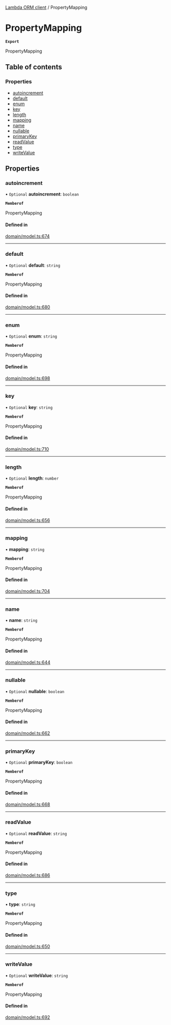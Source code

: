 [Lambda ORM client](../README.md) / PropertyMapping

# PropertyMapping

**`Export`**

PropertyMapping

## Table of contents

### Properties

- [autoincrement](PropertyMapping.md#autoincrement)
- [default](PropertyMapping.md#default)
- [enum](PropertyMapping.md#enum)
- [key](PropertyMapping.md#key)
- [length](PropertyMapping.md#length)
- [mapping](PropertyMapping.md#mapping)
- [name](PropertyMapping.md#name)
- [nullable](PropertyMapping.md#nullable)
- [primaryKey](PropertyMapping.md#primarykey)
- [readValue](PropertyMapping.md#readvalue)
- [type](PropertyMapping.md#type)
- [writeValue](PropertyMapping.md#writevalue)

## Properties

### autoincrement

• `Optional` **autoincrement**: `boolean`

**`Memberof`**

PropertyMapping

#### Defined in

[domain/model.ts:674](https://github.com/FlavioLionelRita/lambdaorm-client-node/blob/accb0c4/src/lib/domain/model.ts#L674)

___

### default

• `Optional` **default**: `string`

**`Memberof`**

PropertyMapping

#### Defined in

[domain/model.ts:680](https://github.com/FlavioLionelRita/lambdaorm-client-node/blob/accb0c4/src/lib/domain/model.ts#L680)

___

### enum

• `Optional` **enum**: `string`

**`Memberof`**

PropertyMapping

#### Defined in

[domain/model.ts:698](https://github.com/FlavioLionelRita/lambdaorm-client-node/blob/accb0c4/src/lib/domain/model.ts#L698)

___

### key

• `Optional` **key**: `string`

**`Memberof`**

PropertyMapping

#### Defined in

[domain/model.ts:710](https://github.com/FlavioLionelRita/lambdaorm-client-node/blob/accb0c4/src/lib/domain/model.ts#L710)

___

### length

• `Optional` **length**: `number`

**`Memberof`**

PropertyMapping

#### Defined in

[domain/model.ts:656](https://github.com/FlavioLionelRita/lambdaorm-client-node/blob/accb0c4/src/lib/domain/model.ts#L656)

___

### mapping

• **mapping**: `string`

**`Memberof`**

PropertyMapping

#### Defined in

[domain/model.ts:704](https://github.com/FlavioLionelRita/lambdaorm-client-node/blob/accb0c4/src/lib/domain/model.ts#L704)

___

### name

• **name**: `string`

**`Memberof`**

PropertyMapping

#### Defined in

[domain/model.ts:644](https://github.com/FlavioLionelRita/lambdaorm-client-node/blob/accb0c4/src/lib/domain/model.ts#L644)

___

### nullable

• `Optional` **nullable**: `boolean`

**`Memberof`**

PropertyMapping

#### Defined in

[domain/model.ts:662](https://github.com/FlavioLionelRita/lambdaorm-client-node/blob/accb0c4/src/lib/domain/model.ts#L662)

___

### primaryKey

• `Optional` **primaryKey**: `boolean`

**`Memberof`**

PropertyMapping

#### Defined in

[domain/model.ts:668](https://github.com/FlavioLionelRita/lambdaorm-client-node/blob/accb0c4/src/lib/domain/model.ts#L668)

___

### readValue

• `Optional` **readValue**: `string`

**`Memberof`**

PropertyMapping

#### Defined in

[domain/model.ts:686](https://github.com/FlavioLionelRita/lambdaorm-client-node/blob/accb0c4/src/lib/domain/model.ts#L686)

___

### type

• **type**: `string`

**`Memberof`**

PropertyMapping

#### Defined in

[domain/model.ts:650](https://github.com/FlavioLionelRita/lambdaorm-client-node/blob/accb0c4/src/lib/domain/model.ts#L650)

___

### writeValue

• `Optional` **writeValue**: `string`

**`Memberof`**

PropertyMapping

#### Defined in

[domain/model.ts:692](https://github.com/FlavioLionelRita/lambdaorm-client-node/blob/accb0c4/src/lib/domain/model.ts#L692)
